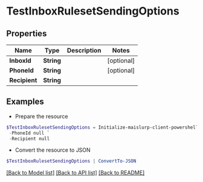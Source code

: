 # TestInboxRulesetSendingOptions
## Properties

Name | Type | Description | Notes
------------ | ------------- | ------------- | -------------
**InboxId** | **String** |  | [optional] 
**PhoneId** | **String** |  | [optional] 
**Recipient** | **String** |  | 

## Examples

- Prepare the resource
```powershell
$TestInboxRulesetSendingOptions = Initialize-maislurp-client-powershellTestInboxRulesetSendingOptions  -InboxId null `
 -PhoneId null `
 -Recipient null
```

- Convert the resource to JSON
```powershell
$TestInboxRulesetSendingOptions | ConvertTo-JSON
```

[[Back to Model list]](../README#documentation-for-models) [[Back to API list]](../README#documentation-for-api-endpoints) [[Back to README]](../README)

